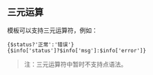 ## 三元运算

模板可以支持三元运算符，例如：

```php+HTML
{$status?'正常':'错误'}
{$info['status']?$info['msg']:$info['error']}
```

> 注：三元运算符中暂时不支持点语法。

